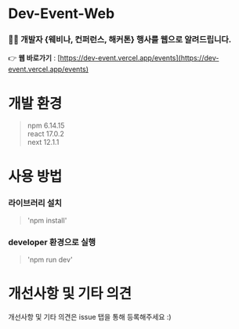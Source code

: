 # Dev-Event-Web

### 🎉🎈 개발자 {웨비나, 컨퍼런스, 해커톤} 행사를 웹으로 알려드립니다.<br />

👉 <strong>웹 바로가기</strong> : [https://dev-event.vercel.app/events](https://dev-event.vercel.app/events)

# 개발 환경

> npm 6.14.15<br />
react 17.0.2<br />
next 12.1.1
> 

# 사용 방법

### 라이브러리 설치

> 'npm install'
> 

### developer 환경으로 실행

> 'npm run dev'
> 

# 개선사항 및 기타 의견

개선사항 및 기타 의견은 issue 탭을 통해 등록해주세요 :)
